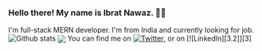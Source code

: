 ### Hello there! My name is Ibrat Nawaz. 👋🤓
I'm full-stack MERN developer. I'm from India and currently looking for job.
![Github stats](https://github-readme-stats.vercel.app/api?username=nawazibrat&theme=merko&show_icons=true)
<img align="center" src="https://github-readme-stats.vercel.app/api/top-langs/?username=nawazibrat&theme=tokyonight" />
You can find me on [![Twitter][1.2]][1], or on [![LinkedIn][3.2]][3]
<!-- Icons -->

[1.2]: http://i.imgur.com/wWzX9uB.png (twitter icon without padding)
[2.2]: https://raw.githubusercontent.com/MartinHeinz/MartinHeinz/master/linkedin-3-16.png (LinkedIn icon without padding)

<!-- Links to your social media accounts -->

[1]: https://twitter.com/Martin_Heinz_
[2]: https://www.linkedin.com/in/heinz-martin/
